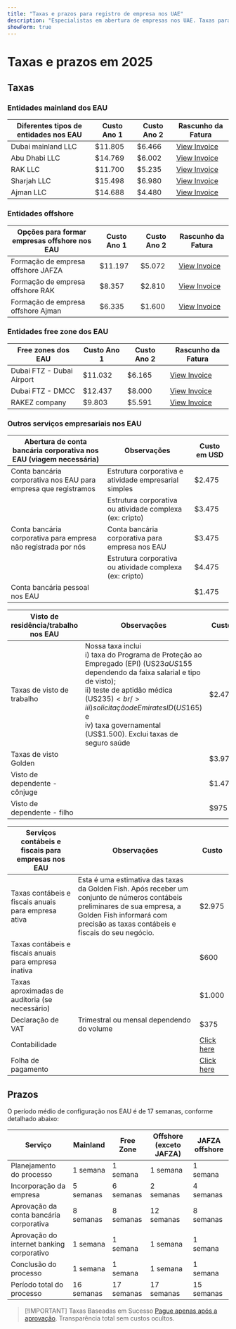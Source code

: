 ```yaml
---
title: "Taxas e prazos para registro de empresa nos UAE"
description: "Especialistas em abertura de empresas nos UAE. Taxas para registro de empresa nos UAE e cronograma estimado para estabelecimento do negócio."
showForm: true
---
```


# Taxas e prazos em 2025

## Taxas

### Entidades mainland dos EAU

| Diferentes tipos de entidades nos EAU | Custo Ano 1 | Custo Ano 2 | Rascunho da Fatura                                                                                               |
| ------------------------------------ | ----------- | ----------- | ---------------------------------------------------------------------------------------------------------------- |
| Dubai mainland LLC                    | $11.805     | $6.466      | [View Invoice](https://docs.google.com/document/d/17zrplxsKNhqfC8AGuqbiAzR_1QXutglx_zeaSEys7-E/edit?usp=sharing) |
| Abu Dhabi LLC                         | $14.769     | $6.002      | [View Invoice](/resources/contacts)                                                                              |
| RAK LLC                              | $11.700     | $5.235      | [View Invoice](/resources/contacts)                                                                              |
| Sharjah LLC                          | $15.498     | $6.980      | [View Invoice](/resources/contacts)                                                                              |
| Ajman LLC                            | $14.688     | $4.480      | [View Invoice](/resources/contacts)                                                                              |

### Entidades offshore

| Opções para formar empresas offshore nos EAU | Custo Ano 1 | Custo Ano 2 | Rascunho da Fatura                  |
| ------------------------------------------- | ----------- | ----------- | ----------------------------------- |
| Formação de empresa offshore JAFZA          | $11.197     | $5.072      | [View Invoice](/resources/contacts) |
| Formação de empresa offshore RAK            | $8.357      | $2.810      | [View Invoice](/resources/contacts) |
| Formação de empresa offshore Ajman          | $6.335      | $1.600      | [View Invoice](/resources/contacts) |

### Entidades free zone dos EAU

| Free zones dos EAU        | Custo Ano 1 | Custo Ano 2 | Rascunho da Fatura                  |
| ------------------------- | ----------- | ----------- | ----------------------------------- |
| Dubai FTZ - Dubai Airport | $11.032     | $6.165      | [View Invoice](/resources/contacts) |
| Dubai FTZ - DMCC          | $12.437     | $8.000      | [View Invoice](/resources/contacts) |
| RAKEZ company             | $9.803      | $5.591      | [View Invoice](/resources/contacts) |

### Outros serviços empresariais nos EAU

| Abertura de conta bancária corporativa nos EAU (viagem necessária) | Observações                                                    | Custo em USD |
| ---------------------------------------------------------------- | -------------------------------------------------------------- | ------------ |
| Conta bancária corporativa nos EAU para empresa que registramos    | Estrutura corporativa e atividade empresarial simples          | $2.475       |
|                                                                    | Estrutura corporativa ou atividade complexa (ex: cripto)        | $3.475       |
| Conta bancária corporativa para empresa não registrada por nós     | Conta bancária corporativa para empresa nos EAU                | $3.475       |
|                                                                    | Estrutura corporativa ou atividade complexa (ex: cripto)        | $4.475       |
| Conta bancária pessoal nos EAU                                     |                                                                | $1.475       |

| Visto de residência/trabalho nos EAU | Observações                                                                                                                                                                                                                                                                                              | Custo  |
| ------------------------------------ | -------------------------------------------------------------------------------------------------------------------------------------------------------------------------------------------------------------------------------------------------------------------------------------------------------- | ------ |
| Taxas de visto de trabalho           | Nossa taxa inclui<br/>i) taxa do Programa de Proteção ao Empregado (EPI) (US$23 a US$155 dependendo da faixa salarial e tipo de visto);<br/>ii) teste de aptidão médica (US$235)<br/>iii) solicitação de Emirates ID (US$165) e<br/>iv) taxa governamental (US$1.500). Exclui taxas de seguro saúde | $2.475 |
| Taxas de visto Golden                |                                                                                                                                                                                                                                                                                                          | $3.975 |
| Visto de dependente - cônjuge        |                                                                                                                                                                                                                                                                                                          | $1.475 |
| Visto de dependente - filho          |                                                                                                                                                                                                                                                                                                          | $975   |

| Serviços contábeis e fiscais para empresas nos EAU      | Observações                                                                                                                                                                                           | Custo           |
| ----------------------------------------------------- | ----------------------------------------------------------------------------------------------------------------------------------------------------------------------------------------------------- | --------------- |
| Taxas contábeis e fiscais anuais para empresa ativa    | Esta é uma estimativa das taxas da Golden Fish. Após receber um conjunto de números contábeis preliminares de sua empresa, a Golden Fish informará com precisão as taxas contábeis e fiscais do seu negócio. | $2.975          |
| Taxas contábeis e fiscais anuais para empresa inativa  |                                                                                                                                                                                                         | $600            |
| Taxas aproximadas de auditoria (se necessário)         |                                                                                                                                                                                                         | $1.000          |
| Declaração de VAT                                      | Trimestral ou mensal dependendo do volume                                                                                                                                                               | $375            |
| Contabilidade                                          |                                                                                                                                                                                                         | [Click here](#) |
| Folha de pagamento                                     |                                                                                                                                                                                                         | [Click here](#) |

## Prazos

O período médio de configuração nos EAU é de 17 semanas, conforme detalhado abaixo:

| Serviço                                    | Mainland | Free Zone | Offshore (exceto JAFZA) | JAFZA offshore |
| ------------------------------------------ | -------- | --------- | ----------------------- | -------------- |
| Planejamento do processo                   | 1 semana | 1 semana  | 1 semana                | 1 semana       |
| Incorporação da empresa                    | 5 semanas| 6 semanas | 2 semanas               | 4 semanas      |
| Aprovação da conta bancária corporativa    | 8 semanas| 8 semanas | 12 semanas              | 8 semanas      |
| Aprovação do internet banking corporativo  | 1 semana | 1 semana  | 1 semana                | 1 semana       |
| Conclusão do processo                      | 1 semana | 1 semana  | 1 semana                | 1 semana       |
| Período total do processo                  | 16 semanas| 17 semanas| 17 semanas              | 15 semanas     |

> [!IMPORTANT] Taxas Baseadas em Sucesso
> [Pague apenas após a aprovação](../benefits/success-based-fees.md). Transparência total sem custos ocultos.